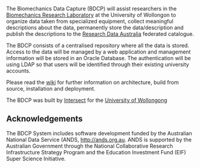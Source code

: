 The Biomechanics Data Capture (BDCP) will assist researchers in the [Biomechanics Research Laboratory](http://www.uow.edu.au/health/brl/index.html) at the University of Wollongon to organize data taken from specialized equipment, collect meaningful descriptions about the data, permanently store the data/description and publish the descriptions to the [Research Data Australia](http://services.ands.org.au/home/orca/rda/) federated catalogue.

The BDCP consists of a centralised repository where all the data is stored. Access to the data will be managed by a web application and management information will be stored in an Oracle Database. The authentication will be using LDAP so that users will be identified through their existing university accounts.

Please read the [wiki](http://code.google.com/p/uowbio-bdcp/w/list) for further information on architecture, build from source, installation and deployment.

The BDCP was built by [Intersect](http://www.intersect.org.au) for the [University of Wollongong](http://www.uow.edu.au)

## Acknowledgements ##
The BDCP System includes software development funded by the Australian National Data Service (ANDS, http://ands.org.au. ANDS is supported by the Australian Government through the National Collaborative Research Infrastructure Strategy Program and the Education Investment Fund (EIF) Super Science Initiative.